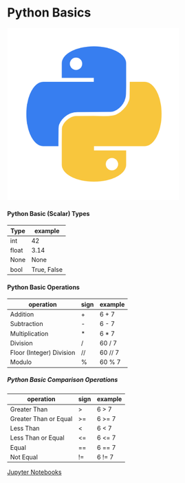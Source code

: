 # Python Basics

<img class="fragment" src="../images/Python-logo.png" width="400" height="400">



#### Python Basic (Scalar) Types

| Type |example |
|---|---|
|int| 42|
|float|3.14|
|None| None|
|bool| True, False|



#### Python Basic Operations

<table class="fragment">
<thead>
<tr>
<th>operation</th>
<th>sign</th>
<th>example</th>
</tr>
</thead>
<tbody>
<tr>
<td>Addition</td>
<td>+</td>
<td>6 + 7</td>
</tr>
<tr>
<td>Subtraction</td>
<td>-</td>
<td>6 - 7</td>
</tr>
<tr>
<td>Multiplication</td>
<td>*</td>
<td>6 * 7</td>
</tr>
<tr>
<td>Division</td>
<td>/</td>
<td>60 / 7</td>
</tr>
<tr>
<td>Floor (Integer) Division</td>
<td>//</td>
<td>60 // 7</td>
</tr>
<tr>
<td>Modulo</td>
<td>%</td>
<td>60 % 7</td>
</tr>
</tbody>
</table>



##### Python Basic Comparison Operations

<table>
<thead>
<tr>
<th>operation</th>
<th>sign</th>
<th>example</th>
</tr>
</thead>
<tbody>
<tr>
<td>Greater Than</td>
<td>&gt;</td>
<td>6 &gt; 7</td>
</tr>
<tr>
<td>Greater Than or Equal</td>
<td>&gt;=</td>
<td>6 &gt;= 7</td>
</tr>
<tr>
<td>Less Than</td>
<td>&lt;</td>
<td>6 &lt; 7</td>
</tr>
<tr>
<td>Less Than or Equal</td>
<td>&lt;=</td>
<td>6 &lt;= 7</td>
</tr>
<tr class="fragment highlight-red">
<td >Equal</td>
<td>==</td>
<td>6 == 7</td>
</tr>
<tr>
<td>Not Equal</td>
<td>!=</td>
<td>6 != 7</td>
</tr>
</tbody>
</table>




[Jupyter Notebooks](http://localhost:8888/notebooks/Desktop/intro_python/02_dataTypes.ipynb)